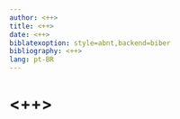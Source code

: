 ```yaml
---
author: <++>
title: <++>
date: <++>
biblatexoption: style=abnt,backend=biber
bibliography: <++>
lang: pt-BR
---
```


# <++>

